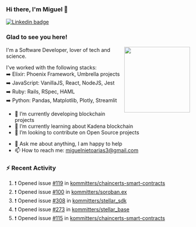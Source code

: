 ### Hi there, I'm Miguel 👋

<a href="https://linkedin.com/in/miguelnietoa/" target="_blank" rel="noopener noreferrer">
  <img src="https://img.shields.io/badge/-LinkedIn-0e76a8?style=flat-square&logo=Linkedin&logoColor=white" alt="Linkedin badge">
</a>
<!-- [![Website Badge](https://img.shields.io/badge/Website-3b5998?style=flat-square&logo=google-chrome&logoColor=white)](#notavailablenow#) 

<img src="https://i.imgur.com/tbrLrt5.gif" width=400 alt="Coding GIF" align="right"/>
-->


### Glad to see you here!
<a href="https://github.com/miguelnietoa"><img src="https://github-readme-stats-git-masterrstaa-rickstaa.vercel.app/api?username=miguelnietoa&show_icons=true&hide_border=true&count_private=true&include_all_commits=true&theme=tokyonight" height="180em" align="right"/></a>
I'm a Software Developer, lover of tech and science. 

I've worked with the following stacks:\
➡️ Elixir: Phoenix Framework, Umbrella projects\
➡️ JavaScript: VanillaJS, React, NodeJS, Jest\
➡️ Ruby: Rails, RSpec, HAML\
➡️ Python: Pandas, Matplotlib, Plotly, Streamlit

- 🔭 I’m currently developing blockchain projects
- 🌱 I’m currently learning about Kadena blockchain
- 👯 I’m looking to contribute on Open Source projects
<!-- 
- 😄 I just finished a Machine Learning course! 
- 🤔 I’m looking for help with ...
-->
- 💬 Ask me about anything, I am happy to help
- 📫 How to reach me: miguelnietoarias3@gmail.com


### ⚡ Recent Activity

<!--START_SECTION:activity-->
1. ❗ Opened issue [#119](https://github.com/kommitters/chaincerts-smart-contracts/issues/119) in [kommitters/chaincerts-smart-contracts](https://github.com/kommitters/chaincerts-smart-contracts)
2. ❗ Opened issue [#100](https://github.com/kommitters/soroban.ex/issues/100) in [kommitters/soroban.ex](https://github.com/kommitters/soroban.ex)
3. ❗ Opened issue [#308](https://github.com/kommitters/stellar_sdk/issues/308) in [kommitters/stellar_sdk](https://github.com/kommitters/stellar_sdk)
4. ❗ Opened issue [#273](https://github.com/kommitters/stellar_base/issues/273) in [kommitters/stellar_base](https://github.com/kommitters/stellar_base)
5. ❗ Opened issue [#115](https://github.com/kommitters/chaincerts-smart-contracts/issues/115) in [kommitters/chaincerts-smart-contracts](https://github.com/kommitters/chaincerts-smart-contracts)
<!--END_SECTION:activity-->
